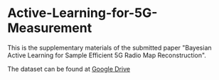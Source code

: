 # Active-Learning-for-5G-Measurement
This is the supplementary materials of the submitted paper "Bayesian Active Learning for Sample Efficient 5G Radio Map Reconstruction". 

The dataset can be found at [Google Drive](www.google.com)
